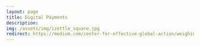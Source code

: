 ```yaml
---
layout: page
title: Digital Payments
description: 
img: /assets/img/izettle_square.jpg
redirect: https://medium.com/center-for-effective-global-action/weighing-the-benefits-and-drawbacks-of-e-payments-insights-from-small-businesses-in-mexico-eaff8a9575eb
---
```

